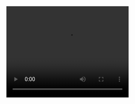 <video width="320" height="240">
  <source src="https://github.com/Kian-17/squid-benefit/blob/main/1e4c6134928ae9ce97681c197c853a9417662327-240p_Trim.mp4" type="video/mp4">
</video>
